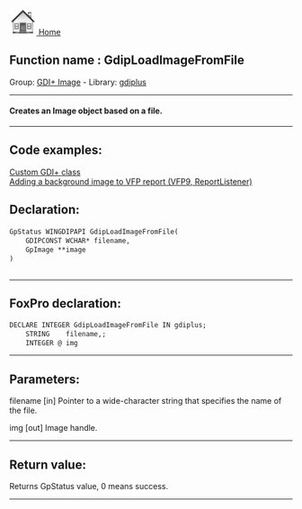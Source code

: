 [<img src="../../images/home.png"> Home ](https://github.com/VFPX/Win32API)  

## Function name : GdipLoadImageFromFile
Group: [GDI+ Image](../../functions_group.md#GDIplus_Image)  -  Library: [gdiplus](../../libraries.md#gdiplus)  
***  


#### Creates an Image object based on a file.
***  


## Code examples:
[Custom GDI+ class](../../samples/sample_450.md)  
[Adding a background image to VFP report (VFP9, ReportListener)](../../samples/sample_562.md)  

## Declaration:
```foxpro  
GpStatus WINGDIPAPI GdipLoadImageFromFile(
	GDIPCONST WCHAR* filename,
	GpImage **image
)
  
```  
***  


## FoxPro declaration:
```foxpro  
DECLARE INTEGER GdipLoadImageFromFile IN gdiplus;
	STRING    filename,;
	INTEGER @ img  
```  
***  


## Parameters:
filename
[in] Pointer to a wide-character string that specifies the name of the file.

img
[out] Image handle.  
***  


## Return value:
Returns GpStatus value, 0 means success.  
***  

